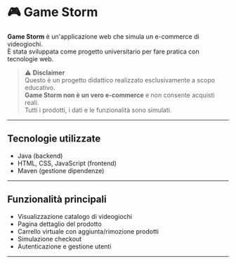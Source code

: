 # 🎮 Game Storm

**Game Storm** è un'applicazione web che simula un e-commerce di videogiochi.  
È stata sviluppata come progetto universitario per fare pratica con tecnologie web.

> ⚠️ **Disclaimer**  
> Questo è un progetto didattico realizzato esclusivamente a scopo educativo.  
> **Game Storm non è un vero e-commerce** e non consente acquisti reali.  
> Tutti i prodotti, i dati e le funzionalità sono simulati.

---

## Tecnologie utilizzate

- Java (backend)
- HTML, CSS, JavaScript (frontend)
- Maven (gestione dipendenze)

---

## Funzionalità principali

- Visualizzazione catalogo di videogiochi
- Pagina dettaglio del prodotto
- Carrello virtuale con aggiunta/rimozione prodotti
- Simulazione checkout
- Autenticazione e gestione utenti

---
